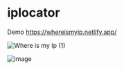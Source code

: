 # iplocator

Demo https://whereismyip.netlify.app/


![Where is my Ip (1)](https://github.com/Rohitashsingh89/iplocator/assets/93479842/643836be-9d9b-4c2d-a8ee-2d0bcbb19867)








![image](https://github.com/Rohitashsingh89/iplocator/assets/93479842/b4ab9185-1fe9-4194-ae71-6406cae69249)
